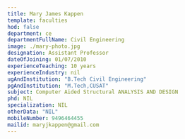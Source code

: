 ```yaml
---
title: Mary James Kappen
template: faculties
hod: false
department: ce
departmentFullName: Civil Engineering
image: ./mary-photo.jpg
designation: Assistant Professor
dateOfJoining: 01/07/2010
experienceTeaching: 10 years
experienceIndustry: nil
ugAndInstitution: "B.Tech Civil Engineering"
pgAndInstitution: "M.Tech,CUSAT"
subject: Computer Aided Structural ANALYSIS AND DESIGN
phd: NIL
specialization: NIL
otherData: "NIL"
mobileNumber: 9496464455
mailid: maryjkappen@gmail.com
---
```


